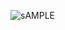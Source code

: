 ![sAMPLE](https://user-images.githubusercontent.com/63336586/159161991-99a2ecd5-a2c8-4d93-846b-606e667dd361.jpg)
